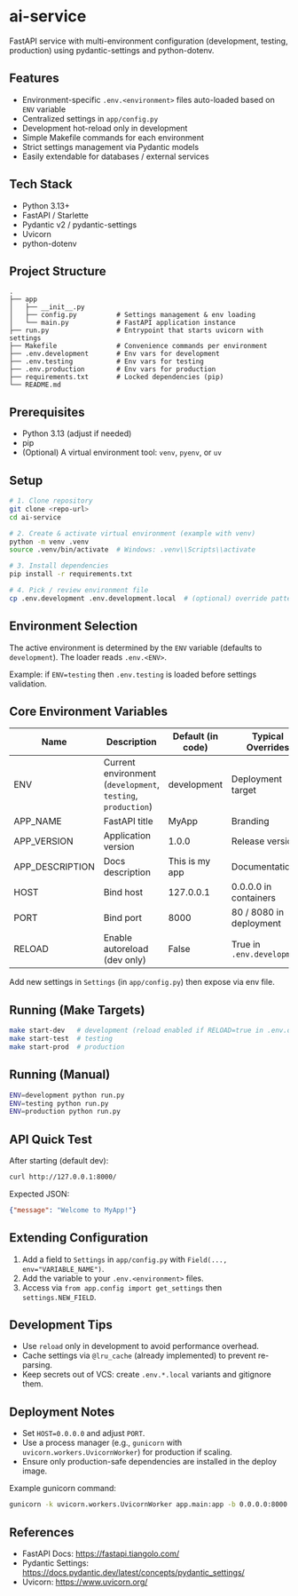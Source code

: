 # ai-service

FastAPI service with multi-environment configuration (development, testing, production) using pydantic-settings and python-dotenv.

## Features
- Environment-specific `.env.<environment>` files auto-loaded based on `ENV` variable
- Centralized settings in `app/config.py`
- Development hot-reload only in development
- Simple Makefile commands for each environment
- Strict settings management via Pydantic models
- Easily extendable for databases / external services

## Tech Stack
- Python 3.13+
- FastAPI / Starlette
- Pydantic v2 / pydantic-settings
- Uvicorn
- python-dotenv

## Project Structure
```
.
├── app
│   ├── __init__.py
│   ├── config.py          # Settings management & env loading
│   └── main.py            # FastAPI application instance
├── run.py                 # Entrypoint that starts uvicorn with settings
├── Makefile               # Convenience commands per environment
├── .env.development       # Env vars for development
├── .env.testing           # Env vars for testing
├── .env.production        # Env vars for production
├── requirements.txt       # Locked dependencies (pip)
└── README.md
```

## Prerequisites
- Python 3.13 (adjust if needed)
- pip
- (Optional) A virtual environment tool: `venv`, `pyenv`, or `uv`

## Setup
```bash
# 1. Clone repository
git clone <repo-url>
cd ai-service

# 2. Create & activate virtual environment (example with venv)
python -m venv .venv
source .venv/bin/activate  # Windows: .venv\\Scripts\\activate

# 3. Install dependencies
pip install -r requirements.txt

# 4. Pick / review environment file
cp .env.development .env.development.local  # (optional) override pattern
```

## Environment Selection
The active environment is determined by the `ENV` variable (defaults to `development`). The loader reads `.env.<ENV>`.

Example: if `ENV=testing` then `.env.testing` is loaded before settings validation.

## Core Environment Variables
| Name | Description | Default (in code) | Typical Overrides |
|------|-------------|-------------------|-------------------|
| ENV | Current environment (`development`, `testing`, `production`) | development | Deployment target |
| APP_NAME | FastAPI title | MyApp | Branding |
| APP_VERSION | Application version | 1.0.0 | Release version |
| APP_DESCRIPTION | Docs description | This is my app | Documentation |
| HOST | Bind host | 127.0.0.1 | 0.0.0.0 in containers |
| PORT | Bind port | 8000 | 80 / 8080 in deployment |
| RELOAD | Enable autoreload (dev only) | False | True in `.env.development` |

Add new settings in `Settings` (in `app/config.py`) then expose via env file.

## Running (Make Targets)
```bash
make start-dev   # development (reload enabled if RELOAD=true in .env.development)
make start-test  # testing
make start-prod  # production
```

## Running (Manual)
```bash
ENV=development python run.py
ENV=testing python run.py
ENV=production python run.py
```

## API Quick Test
After starting (default dev):
```bash
curl http://127.0.0.1:8000/
```
Expected JSON:
```json
{"message": "Welcome to MyApp!"}
```

## Extending Configuration
1. Add a field to `Settings` in `app/config.py` with `Field(..., env="VARIABLE_NAME")`.
2. Add the variable to your `.env.<environment>` files.
3. Access via `from app.config import get_settings` then `settings.NEW_FIELD`.

## Development Tips
- Use `reload` only in development to avoid performance overhead.
- Cache settings via `@lru_cache` (already implemented) to prevent re-parsing.
- Keep secrets out of VCS: create `.env.*.local` variants and gitignore them.

## Deployment Notes
- Set `HOST=0.0.0.0` and adjust `PORT`.
- Use a process manager (e.g., `gunicorn` with `uvicorn.workers.UvicornWorker`) for production if scaling.
- Ensure only production-safe dependencies are installed in the deploy image.

Example gunicorn command:
```bash
gunicorn -k uvicorn.workers.UvicornWorker app.main:app -b 0.0.0.0:8000 --workers 4
```
## References
- FastAPI Docs: https://fastapi.tiangolo.com/
- Pydantic Settings: https://docs.pydantic.dev/latest/concepts/pydantic_settings/
- Uvicorn: https://www.uvicorn.org/

